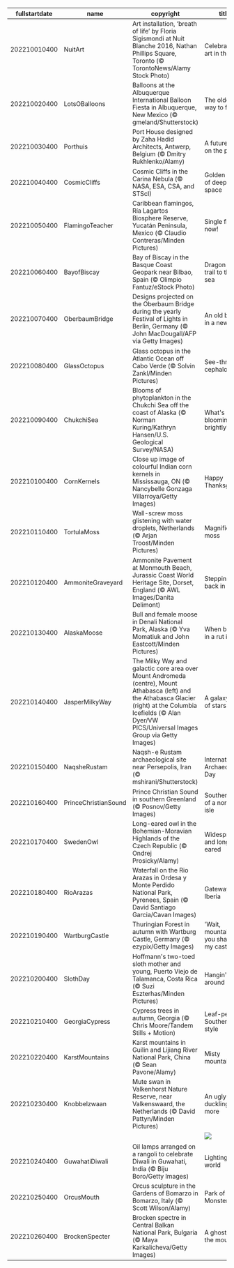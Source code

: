 |fullstartdate|name|copyright|title|image|
|--|--|--|--|--|
202210010400|NuitArt|Art installation, ‘breath of life’ by Floria Sigismondi at Nuit Blanche 2016, Nathan Phillips Square, Toronto (© TorontoNews/Alamy Stock Photo)|Celebrating art in the city|![](/en-CA/2022/10/202210010400NuitArt.jpg)|
202210020400|LotsOBalloons|Balloons at the Albuquerque International Balloon Fiesta in Albuquerque, New Mexico (© gmeland/Shutterstock)|The oldest way to fly|![](/en-CA/2022/10/202210020400LotsOBalloons.jpg)|
202210030400|Porthuis|Port House designed by Zaha Hadid Architects, Antwerp, Belgium (© Dmitry Rukhlenko/Alamy)|A future built on the past|![](/en-CA/2022/10/202210030400Porthuis.jpg)|
202210040400|CosmicCliffs|Cosmic Cliffs in the Carina Nebula (© NASA, ESA, CSA, and STScI)|Golden cliffs of deep space|![](/en-CA/2022/10/202210040400CosmicCliffs.jpg)|
202210050400|FlamingoTeacher|Caribbean flamingos, Ría Lagartos Biosphere Reserve, Yucatán Peninsula, Mexico (© Claudio Contreras/Minden Pictures)|Single file, now!|![](/en-CA/2022/10/202210050400FlamingoTeacher.jpg)|
202210060400|BayofBiscay|Bay of Biscay in the Basque Coast Geopark near Bilbao, Spain (© Olimpio Fantuz/eStock Photo)|Dragon tails trail to the sea|![](/en-CA/2022/10/202210060400BayofBiscay.jpg)|
202210070400|OberbaumBridge|Designs projected on the Oberbaum Bridge during the yearly Festival of Lights in Berlin, Germany (© John MacDougall/AFP via Getty Images)|An old bridge in a new light|![](/en-CA/2022/10/202210070400OberbaumBridge.jpg)|
202210080400|GlassOctopus|Glass octopus in the Atlantic Ocean off Cabo Verde (© Solvin Zankl/Minden Pictures)|See-through cephalopod|![](/en-CA/2022/10/202210080400GlassOctopus.jpg)|
202210090400|ChukchiSea|Blooms of phytoplankton in the Chukchi Sea off the coast of Alaska (© Norman Kuring/Kathryn Hansen/U.S. Geological Survey/NASA)|What's blooming so brightly?|![](/en-CA/2022/10/202210090400ChukchiSea.jpg)|
202210100400|CornKernels|Close up image of colourful Indian corn kernels in Mississauga, ON (© Nancybelle Gonzaga Villarroya/Getty Images)|Happy Thanksgiving!|![](/en-CA/2022/10/202210100400CornKernels.jpg)|
202210110400|TortulaMoss|Wall-screw moss glistening with water droplets, Netherlands (© Arjan Troost/Minden Pictures)|Magnified moss|![](/en-CA/2022/10/202210110400TortulaMoss.jpg)|
202210120400|AmmoniteGraveyard|Ammonite Pavement at Monmouth Beach, Jurassic Coast World Heritage Site, Dorset, England (© AWL Images/Danita Delimont)|Stepping back in time|![](/en-CA/2022/10/202210120400AmmoniteGraveyard.jpg)|
202210130400|AlaskaMoose|Bull and female moose in Denali National Park, Alaska (© Yva Momatiuk and John Eastcott/Minden Pictures)|When being in a rut is OK|![](/en-CA/2022/10/202210130400AlaskaMoose.jpg)|
202210140400|JasperMilkyWay|The Milky Way and galactic core area over Mount Andromeda (centre), Mount Athabasca (left) and the Athabasca Glacier (right) at the Columbia Icefields (© Alan Dyer/VW PICS/Universal Images Group via Getty Images)|A galaxy full of stars|![](/en-CA/2022/10/202210140400JasperMilkyWay.jpg)|
202210150400|NaqsheRustam|Naqsh-e Rustam archaeological site near Persepolis, Iran (© mshirani/Shutterstock)|International Archaeology Day|![](/en-CA/2022/10/202210150400NaqsheRustam.jpg)|
202210160400|PrinceChristianSound|Prince Christian Sound in southern Greenland (© Posnov/Getty Images)|Southern tip of a northern isle|![](/en-CA/2022/10/202210160400PrinceChristianSound.jpg)|
202210170400|SwedenOwl|Long-eared owl in the Bohemian-Moravian Highlands of the Czech Republic (© Ondrej Prosicky/Alamy)|Widespread and long-eared|![](/en-CA/2022/10/202210170400SwedenOwl.jpg)|
202210180400|RioArazas|Waterfall on the Rio Arazas in Ordesa y Monte Perdido National Park, Pyrenees, Spain (© David Santiago Garcia/Cavan Images)|Gateway to Iberia|![](/en-CA/2022/10/202210180400RioArazas.jpg)|
202210190400|WartburgCastle|Thuringian Forest in autumn with Wartburg Castle, Germany (© ezypix/Getty Images)|'Wait, mountain—you shall bear my castle!'|![](/en-CA/2022/10/202210190400WartburgCastle.jpg)|
202210200400|SlothDay|Hoffmann's two-toed sloth mother and young, Puerto Viejo de Talamanca, Costa Rica (© Suzi Eszterhas/Minden Pictures)|Hangin' around|![](/en-CA/2022/10/202210200400SlothDay.jpg)|
202210210400|GeorgiaCypress|Cypress trees in autumn, Georgia (© Chris Moore/Tandem Stills + Motion)|Leaf-peeping Southern style|![](/en-CA/2022/10/202210210400GeorgiaCypress.jpg)|
202210220400|KarstMountains|Karst mountains in Guilin and Lijiang River National Park, China (© Sean Pavone/Alamy)|Misty mountain hop|![](/en-CA/2022/10/202210220400KarstMountains.jpg)|
202210230400|Knobbelzwaan|Mute swan in Valkenhorst Nature Reserve, near Valkenswaard, the Netherlands (© David Pattyn/Minden Pictures)|An ugly duckling no more|![](/en-CA/2022/10/202210230400Knobbelzwaan.jpg)|
||||![](/en-CA/2022/10/.jpg)|
202210240400|GuwahatiDiwali|Oil lamps arranged on a rangoli to celebrate Diwali in Guwahati, India (© Biju Boro/Getty Images)|Lighting the world|![](/en-CA/2022/10/202210240400GuwahatiDiwali.jpg)|
202210250400|OrcusMouth|Orcus sculpture in the Gardens of Bomarzo in Bomarzo, Italy (© Scott Wilson/Alamy)|Park of the Monsters|![](/en-CA/2022/10/202210250400OrcusMouth.jpg)|
202210260400|BrockenSpecter|Brocken spectre in Central Balkan National Park, Bulgaria (© Maya Karkalicheva/Getty Images)|A ghost on the mountain|![](/en-CA/2022/10/202210260400BrockenSpecter.jpg)|
